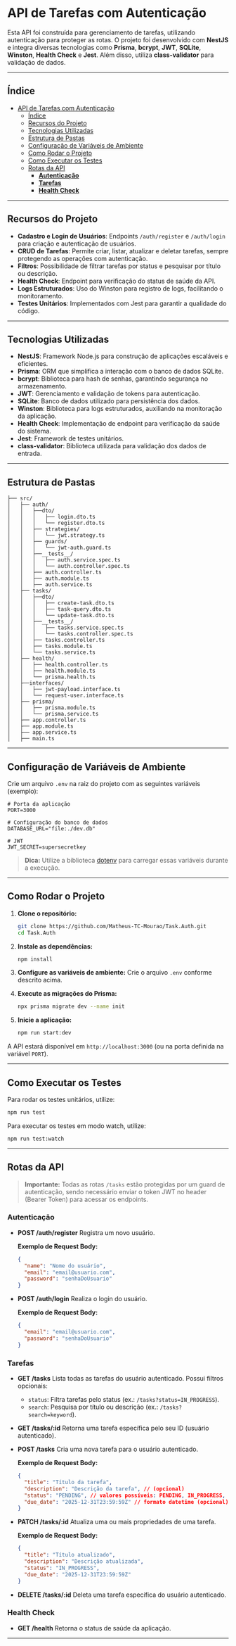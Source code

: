 # API de Tarefas com Autenticação

Esta API foi construída para gerenciamento de tarefas, utilizando autenticação para proteger as rotas. O projeto foi desenvolvido com **NestJS** e integra diversas tecnologias como **Prisma**, **bcrypt**, **JWT**, **SQLite**, **Winston**, **Health Check** e **Jest**. Além disso, utiliza **class-validator** para validação de dados.

---

## Índice

- [API de Tarefas com Autenticação](#api-de-tarefas-com-autenticação)
  - [Índice](#índice)
  - [Recursos do Projeto](#recursos-do-projeto)
  - [Tecnologias Utilizadas](#tecnologias-utilizadas)
  - [Estrutura de Pastas](#estrutura-de-pastas)
  - [Configuração de Variáveis de Ambiente](#configuração-de-variáveis-de-ambiente)
  - [Como Rodar o Projeto](#como-rodar-o-projeto)
  - [Como Executar os Testes](#como-executar-os-testes)
  - [Rotas da API](#rotas-da-api)
    - [**Autenticação**](#autenticação)
    - [**Tarefas**](#tarefas)
    - [**Health Check**](#health-check)

---

## Recursos do Projeto

- **Cadastro e Login de Usuários**: Endpoints `/auth/register` e `/auth/login` para criação e autenticação de usuários.
- **CRUD de Tarefas**: Permite criar, listar, atualizar e deletar tarefas, sempre protegendo as operações com autenticação.
- **Filtros**: Possibilidade de filtrar tarefas por status e pesquisar por título ou descrição.
- **Health Check**: Endpoint para verificação do status de saúde da API.
- **Logs Estruturados**: Uso do Winston para registro de logs, facilitando o monitoramento.
- **Testes Unitários**: Implementados com Jest para garantir a qualidade do código.

---

## Tecnologias Utilizadas

- **NestJS**: Framework Node.js para construção de aplicações escaláveis e eficientes.
- **Prisma**: ORM que simplifica a interação com o banco de dados SQLite.
- **bcrypt**: Biblioteca para hash de senhas, garantindo segurança no armazenamento.
- **JWT**: Gerenciamento e validação de tokens para autenticação.
- **SQLite**: Banco de dados utilizado para persistência dos dados.
- **Winston**: Biblioteca para logs estruturados, auxiliando na monitoração da aplicação.
- **Health Check**: Implementação de endpoint para verificação da saúde do sistema.
- **Jest**: Framework de testes unitários.
- **class-validator**: Biblioteca utilizada para validação dos dados de entrada.

---

## Estrutura de Pastas

```
├── src/
│   ├── auth/
│   │   ├──dto/
│   │   │   ├── login.dto.ts
│   │   │   └── register.dto.ts
│   │   ├── strategies/
│   │   │   └── jwt.strategy.ts
│   │   ├── guards/
│   │   │   └── jwt-auth.guard.ts
│   │   ├──__tests__/
│   │   │   ├── auth.service.spec.ts
│   │   │   └── auth.controller.spec.ts
│   │   ├── auth.controller.ts
│   │   ├── auth.module.ts
│   │   ├── auth.service.ts
│   ├── tasks/
│   │   ├──dto/
│   │   │   ├── create-task.dto.ts
│   │   │   ├── task-query.dto.ts
│   │   │   └── update-task.dto.ts
│   │   ├──__tests__/
│   │   │   ├── tasks.service.spec.ts
│   │   │   └── tasks.controller.spec.ts
│   │   ├── tasks.controller.ts
│   │   ├── tasks.module.ts
│   │   └── tasks.service.ts
│   ├── health/
│   │   ├── health.controller.ts
│   │   ├── health.module.ts
│   │   └── prisma.health.ts
│   ├──interfaces/
│   │   ├── jwt-payload.interface.ts
│   │   └── request-user.interface.ts
│   ├── prisma/
│   │   ├── prisma.module.ts
│   │   └── prisma.service.ts
│   ├── app.controller.ts
│   ├── app.module.ts
│   ├── app.service.ts
│   ├── main.ts
```

---

## Configuração de Variáveis de Ambiente

Crie um arquivo `.env` na raiz do projeto com as seguintes variáveis (exemplo):

```env
# Porta da aplicação
PORT=3000

# Configuração do banco de dados
DATABASE_URL="file:./dev.db"

# JWT
JWT_SECRET=supersecretkey

```

> **Dica:** Utilize a biblioteca [dotenv](https://www.npmjs.com/package/dotenv) para carregar essas variáveis durante a execução.

---

## Como Rodar o Projeto

1. **Clone o repositório:**

   ```bash
   git clone https://github.com/Matheus-TC-Mourao/Task.Auth.git
   cd Task.Auth
   ```

2. **Instale as dependências:**

   ```bash
   npm install
   ```

3. **Configure as variáveis de ambiente:**
   Crie o arquivo `.env` conforme descrito acima.

4. **Execute as migrações do Prisma:**

   ```bash
   npx prisma migrate dev --name init
   ```

5. **Inicie a aplicação:**

   ```bash
   npm run start:dev
   ```

A API estará disponível em `http://localhost:3000` (ou na porta definida na variável `PORT`).

---

## Como Executar os Testes

Para rodar os testes unitários, utilize:

```bash
npm run test
```

Para executar os testes em modo watch, utilize:

```bash
npm run test:watch
```

---

## Rotas da API

> **Importante:** Todas as rotas `/tasks` estão protegidas por um guard de autenticação, sendo necessário enviar o token JWT no header (Bearer Token) para acessar os endpoints.

### **Autenticação**

- **POST /auth/register**
  Registra um novo usuário.

  **Exemplo de Request Body:**

  ```json
  {
    "name": "Nome do usuário",
    "email": "email@usuario.com",
    "password": "senhaDoUsuario"
  }
  ```

- **POST /auth/login**
  Realiza o login do usuário.

  **Exemplo de Request Body:**

  ```json
  {
    "email": "email@usuario.com",
    "password": "senhaDoUsuario"
  }
  ```

### **Tarefas**

- **GET /tasks**
  Lista todas as tarefas do usuário autenticado.
  Possui filtros opcionais:

  - `status`: Filtra tarefas pelo status (ex.: `/tasks?status=IN_PROGRESS`).
  - `search`: Pesquisa por título ou descrição (ex.: `/tasks?search=keyword`).

- **GET /tasks/:id**
  Retorna uma tarefa específica pelo seu ID (usuário autenticado).

- **POST /tasks**
  Cria uma nova tarefa para o usuário autenticado.

  **Exemplo de Request Body:**

  ```json
  {
    "title": "Título da tarefa",
    "description": "Descrição da tarefa", // (opcional)
    "status": "PENDING", // valores possíveis: PENDING, IN_PROGRESS, DONE (opcional)
    "due_date": "2025-12-31T23:59:59Z" // formato datetime (opcional)
  }
  ```

- **PATCH /tasks/:id**
  Atualiza uma ou mais propriedades de uma tarefa.

  **Exemplo de Request Body:**

  ```json
  {
    "title": "Título atualizado",
    "description": "Descrição atualizada",
    "status": "IN_PROGRESS",
    "due_date": "2025-12-31T23:59:59Z"
  }
  ```

- **DELETE /tasks/:id**
  Deleta uma tarefa específica do usuário autenticado.

### **Health Check**

- **GET /health**
  Retorna o status de saúde da aplicação.

---
